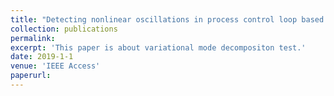 ```yaml
---
title: "Detecting nonlinear oscillations in process control loop based on an improved VMD"
collection: publications
permalink: 
excerpt: 'This paper is about variational mode decompositon test.'
date: 2019-1-1
venue: 'IEEE Access'
paperurl: 
---
```

